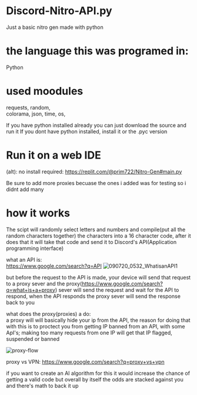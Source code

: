 # Discord-Nitro-API.py
Just a basic nitro gen made with python

# the language this was programed in:
Python

# used moodules
requests, 
random,  
colorama, 
json, 
time, 
os, 

If you have python installed already you can just download the source and run it
If you dont have python installed, install it or the .pyc version

# Run it on a web IDE
(alt): no install required: https://replit.com/@prim722/Nitro-Gen#main.py

Be sure to add more proxies becuase the ones i added was for testing so i didnt add many


# how it works
The scipt will randomly select letters and numbers and compile(put all the random characters together) the characters into a 16 character code, 
after it does that it will take that code and send it to Discord's API(Application programming interface)

what an API is:   
https://www.google.com/search?q=API
![090720_0532_WhatisanAPI1](https://user-images.githubusercontent.com/74530156/126858497-b64f4f73-ccd8-4061-b3a8-45bc6152396b.png)

but before the request to the API is made, your device will send that request to a proxy sever and the proxy(https://www.google.com/search?q=what+is+a+proxy) sever will send the request and wait for the API to respond,
when the API responds the proxy sever will send the response back to you

what does the proxy(proxies) a do:  
a proxy will will basically hide your ip from the API,
the reason for doing that with this is to proctect you from getting IP banned from an API,
with some ApI's; making too many requests from one IP will get that IP flagged, suspended or banned

![proxy-flow](https://user-images.githubusercontent.com/74530156/126858812-a31cd260-cba2-44a2-bf2d-416b4ef604e4.png)

proxy vs VPN:
 https://www.google.com/search?q=proxy+vs+vpn
 
if you want to create an AI algorithm for this it would increase the chance of getting a valid code but overall by itself the odds are stacked against you and there's math to back it up

